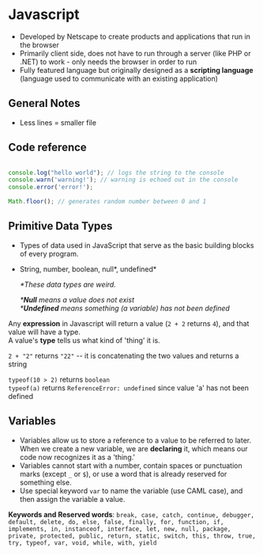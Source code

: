 # Javascript

- Developed by Netscape to create products and applications that run in the browser
- Primarily client side, does not have to run through a server (like PHP or .NET) to work - only needs the browser in order to run
- Fully featured language but originally designed as a **scripting language** (language used to communicate with an existing application)

## General Notes

- Less lines = smaller file

## Code reference

```javascript

console.log("hello world"); // logs the string to the console
console.warn('warning!'); // warning is echoed out in the console
console.error('error!');

Math.floor(); // generates random number between 0 and 1
```

## Primitive Data Types

- Types of data used in JavaScript that serve as the basic building blocks of every program.
- String, number, boolean, null\*, undefined\*

  *\*These data types are weird.*
  
  *\***Null** means a value does not exist*  
  *\***Undefined** means something (a variable) has not been defined*

Any **expression** in Javascript will return a value (`2 + 2` returns `4`), and that value will have a type.  
A value's **type** tells us what kind of 'thing' it is.

`2 + "2"` returns `"22"` -- it is concatenating the two values and returns a string

`typeof(10 > 2)` returns `boolean`  
`typeof(a)` returns `ReferenceError: undefined` since value 'a' has not been defined


## Variables 

- Variables allow us to store a reference to a value to be referred to later. When we create a new variable, we are **declaring** it, which means our code now recognizes it as a 'thing.' 
- Variables cannot start with a number, contain spaces or punctuation marks (except `_` or `$`), or use a word that is already reserved for something else.
- Use special keyword `var` to name the variable (use CAML case), and then assign the variable a value.

**Keywords and Reserved words**: `break, case, catch, continue, debugger, default, delete, do, else, false, finally, for, function, if, implements, in, instanceof, interface, let, new, null, package, private, protected, public, return, static, switch, this, throw, true, try, typeof, var, void, while, with, yield`

